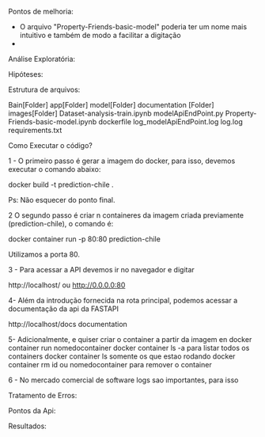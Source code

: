 
Pontos de melhoria:

- O arquivo "Property-Friends-basic-model" poderia ter um nome mais intuitivo e também de modo a facilitar a digitação
-

Análise Exploratória:

Hipóteses:

Estrutura de arquivos:

Bain[Folder] 
    app[Folder] 
        model[Folder]
            documentation [Folder]
            images[Folder]
            Dataset-analysis-train.ipynb
            modelApiEndPoint.py
            Property-Friends-basic-model.ipynb
    dockerfile
    log_modelApiEndPoint.log
    log.log
    requirements.txt

Como Executar o código?

1 - O primeiro passo é gerar a imagem do docker, para isso, devemos executar o comando abaixo:

 docker build -t prediction-chile .

 Ps: Não esquecer do ponto final.

2 O segundo passo é criar n containeres da imagem criada previamente (prediction-chile), o comando é:

 docker container run -p 80:80  prediction-chile 

Utilizamos a porta 80.

3 - Para acessar a API devemos ir no navegador e digitar 

http://localhost/ ou http://0.0.0.0:80

4- Além da introdução fornecida na rota principal, podemos acessar a documentação da api da FASTAPI

 http://localhost/docs documentation

5- Adicionalmente, e quiser criar o container a partir da imagem en
 docker container run nomedocontainer
 docker container ls -a para listar todos os containers
 docker container ls somente os que estao rodando
docker container rm id ou nomedocontainer para remover o container

6 - No mercado comercial de software logs sao importantes, para isso 



Tratamento de Erros:

Pontos da Api:

Resultados: